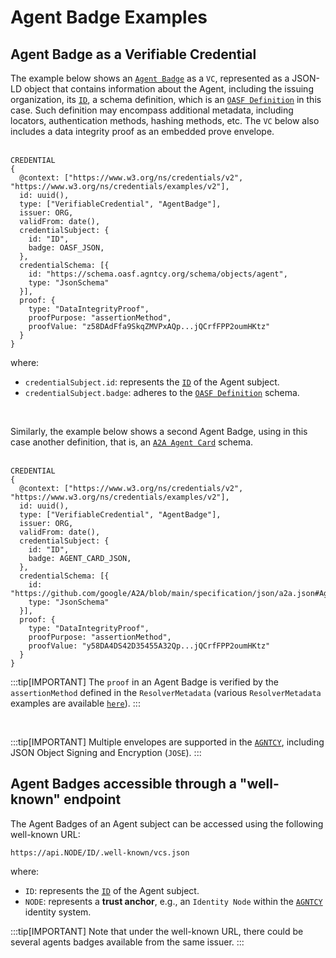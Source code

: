 # Agent Badge Examples

## Agent Badge as a Verifiable Credential

The example below shows an [`Agent Badge`](./intro.md) as a `VC`, represented as a JSON-LD object that contains information about the Agent, including the issuing organization, its [`ID`](/docs/id/intro), a schema definition, which is an [`OASF Definition`](https://schema.oasf.agntcy.org/objects/agent) in this case. Such definition may encompass additional metadata, including locators, authentication methods, hashing methods, etc. The `VC` below also includes a data integrity proof as an embedded prove envelope.<br /><br />

```
CREDENTIAL
{
  @context: ["https://www.w3.org/ns/credentials/v2", "https://www.w3.org/ns/credentials/examples/v2"],
  id: uuid(),
  type: ["VerifiableCredential", "AgentBadge"],
  issuer: ORG,
  validFrom: date(),
  credentialSubject: {
    id: "ID",
    badge: OASF_JSON,
  },
  credentialSchema: [{
    id: "https://schema.oasf.agntcy.org/schema/objects/agent",
    type: "JsonSchema"
  }],
  proof: {
    type: "DataIntegrityProof",
    proofPurpose: "assertionMethod",
    proofValue: "z58DAdFfa9SkqZMVPxAQp...jQCrfFPP2oumHKtz"
  }
}

```

where:

- `credentialSubject.id`: represents the [`ID`](/docs/id/intro) of the Agent subject.
- `credentialSubject.badge`: adheres to the [`OASF Definition`](https://schema.oasf.agntcy.org/objects/agent) schema.

<br />

Similarly, the example below shows a second Agent Badge, using in this case another definition, that is, an [`A2A Agent Card`](https://github.com/google/A2A/blob/main/specification/json/a2a.json#AgentCard) schema.<br /><br />

```
CREDENTIAL
{
  @context: ["https://www.w3.org/ns/credentials/v2", "https://www.w3.org/ns/credentials/examples/v2"],
  id: uuid(),
  type: ["VerifiableCredential", "AgentBadge"],
  issuer: ORG,
  validFrom: date(),
  credentialSubject: {
    id: "ID",
    badge: AGENT_CARD_JSON,
  },
  credentialSchema: [{
    id: "https://github.com/google/A2A/blob/main/specification/json/a2a.json#AgentCard",
    type: "JsonSchema"
  }],
  proof: {
    type: "DataIntegrityProof",
    proofPurpose: "assertionMethod",
    proofValue: "y58DA4DS42D35455A32Qp...jQCrfFPP2oumHKtz"
  }
}

```

:::tip[IMPORTANT]
The `proof` in an Agent Badge is verified by the `assertionMethod` defined in the `ResolverMetadata` (various `ResolverMetadata` examples are available [`here`](../id/did.md)).
:::

<br />

:::tip[IMPORTANT]
Multiple envelopes are supported in the [`AGNTCY`](https://agntcy.org/), including JSON Object Signing and Encryption (`JOSE`).
:::

## Agent Badges accessible through a "well-known" endpoint

The Agent Badges of an Agent subject can be accessed using the following well-known URL:

```
https://api.NODE/ID/.well-known/vcs.json
```

where:

- `ID`: represents the [`ID`](/docs/id/intro) of the Agent subject.
- `NODE`: represents a **trust anchor**, e.g., an `Identity Node` within the [`AGNTCY`](https://agntcy.org/) identity system.

:::tip[IMPORTANT]
Note that under the well-known URL, there could be several agents badges available from the same issuer.
:::
